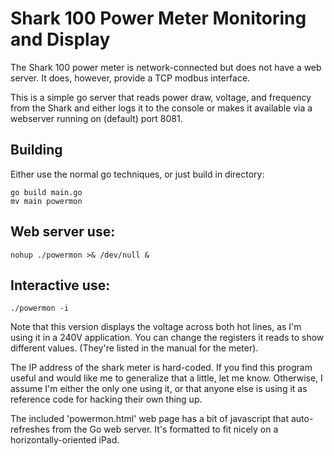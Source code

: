# Shark 100 Power Meter Monitoring and Display

The Shark 100 power meter is network-connected but does not have a web server.
It does, however, provide a TCP modbus interface.

This is a simple go server that reads power draw, voltage, and frequency
from the Shark and either logs it to the console or makes it available
via a webserver running on (default) port 8081.

## Building
Either use the normal go techniques, or just build in directory:
```
go build main.go
mv main powermon
```
 
## Web server use:
`nohup ./powermon >& /dev/null &`

## Interactive use:
`./powermon -i`

Note that this version displays the voltage across both hot lines,
as I'm using it in a 240V application.  You can change the registers
it reads to show different values.  (They're listed in the manual
for the meter).

The IP address of the shark meter is hard-coded.  If you find
this program useful and would like me to generalize that a little,
let me know.  Otherwise, I assume I'm either the only one using it,
or that anyone else is using it as reference code for hacking their
own thing up.

The included 'powermon.html' web page has a bit of javascript
that auto-refreshes from the Go web server.  It's formatted
to fit nicely on a horizontally-oriented iPad.
